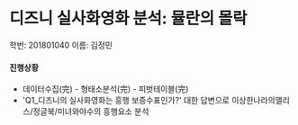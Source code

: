# 디즈니 실사화영화 분석: 뮬란의 몰락

학번: 201801040 이름: 김정민

#### 진행상황
- 데이터수집(完) - 형태소분석(完) - 피벗테이블(完) 
- 'Q1_디즈니의 실사화영화는 흥행 보증수표인가?' 대한 답변으로 이상한나라의앨리스/정글북/미녀와야수의 흥행요소 분석 

